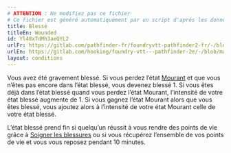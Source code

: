 ```yaml
---
# ATTENTION : Ne modifiez pas ce fichier
# Ce fichier est généré automatiquement par un script d'après les données du module Foundry VTT officiel et de sa traduction
title: Blessé
titleEn: Wounded
id: Yl48xTdMh3aeQYL2
urlFr: https://gitlab.com/pathfinder-fr/foundryvtt-pathfinder2-fr/-/blob/master/data/conditionitems/Yl48xTdMh3aeQYL2.htm
urlEn: https://gitlab.com/hooking/foundry-vtt---pathfinder-2e/-/blob/master/packs/data/conditionitems.db/wounded.json
layout: conditions
---
```

Vous avez été gravement blessé. Si vous perdez l’état [Mourant](mourant.html) et que vous n’êtes pas encore dans l’état blessé, vous devenez blessé 1. Si vous êtes déjà dans l’état blessé quand vous perdez l’état Mourant, l’intensité de votre état blessé augmente de 1. Si vous gagnez l’état Mourant alors que vous êtes blessé, vous ajoutez alors à l’intensité de votre état Mourant celle de votre état blessé.  
  
L’état blessé prend fin si quelqu’un réussit à vous rendre des points de vie grâce à [Soigner les blessures](../actions/soigner-les-blessures.html) ou si vous récupérez l’ensemble de vos points de vie et vous vous reposez pendant 10 minutes.
